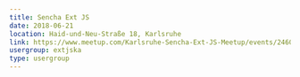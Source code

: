 ```yaml
---
title: Sencha Ext JS
date: 2018-06-21
location: Haid-und-Neu-Straße 18, Karlsruhe
link: https://www.meetup.com/Karlsruhe-Sencha-Ext-JS-Meetup/events/246063346/
usergroup: extjska
type: usergroup
---
```

